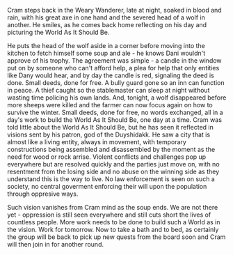 Cram steps back in the Weary Wanderer, late at night, soaked in blood and rain, with his great axe in one hand and the severed head of a wolf in another. He smiles, as he comes back home reflecting on his day and picturing the World As It Should Be.

He puts the head of the wolf aside in a corner before moving into the kitchen to fetch himself some soup and ale - he knows Dani wouldn't approve of his trophy. The agreement was simple - a candle in the window put on by someone who can't afford help, a plea for help that only entities like Dany would hear, and by day the candle is red, signaling the deed is done. Small deeds, done for free. A bully guard gone so an inn can function in peace. A thief caught so the stablemaster can sleep at night without wasting time policing his own lands. And, tonight, a wolf disappeared before more sheeps were killed and the farmer can now focus again on how to survive the winter. Small deeds, done for free, no words exchanged, all in a day's work to build the World As It Should Be, one day at a time.
Cram was told little about the World As It Should Be, but he has seen it reflected in visions sent by his patron, god of the Duyshidakk. He saw a city that is almost like a living entity, always in movement, with temporary constructions being assembled and disassembled by the moment as the need for wood or rock arrise. Violent conflicts and challenges pop up everywhere but are resolved quickly and the parties just move on, with no resentment from the losing side and no abuse on the winning side as they understand this is the way to live. No law enforcement is seen on such a society, no central goverment enforcing their will upon the population through oppresive ways.

Such vision vanishes from Cram mind as the soup ends. We are not there yet - oppression is still seen everywhere and still cuts short the lives of countless people. More work needs to be done to build such a World as in the vision. Work for tomorrow. Now to take a bath and to bed, as certainly the group will be back to pick up new quests from the board soon and Cram will then join in for another round.